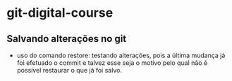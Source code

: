 # git-digital-course
## Salvando alterações no git

* uso do comando restore:
testando alterações, pois a última mudança já foi efetuado o commit e talvez esse seja o motivo pelo qual não é possível restaurar o que já foi salvo.